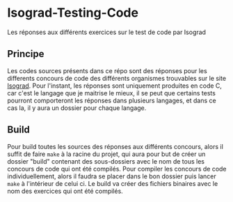 # Isograd-Testing-Code
Les réponses aux différents exercices sur le test de code par Isograd

## Principe
Les codes sources présents dans ce répo sont des réponses pour les differents concours de code des différents organismes trouvables sur le site [Isograd](https://www.isograd-testingservices.com/). Pour l'instant, les réponses sont uniquement produites en code C, car c'est le langage que je maitrise le mieux, il se peut que certains tests pourront comporteront les réponses dans plusieurs langages, et dans ce cas la, il y aura un dossier pour chaque langage.

## Build
Pour build toutes les sources des réponses aux différents concours, alors il suffit de faire `make` à la racine du projet, qui aura pour but de créer un dossier "build" contenant des sous-dossiers avec le nom de tous les concours de code qui ont été compilés.
Pour compiler les concours de code individuellement, alors il faudra se placer dans le bon dossier puis lancer `make` à l'intérieur de celui ci. Le build va créer des fichiers binaires avec le nom des exercices qui ont été compilés.
